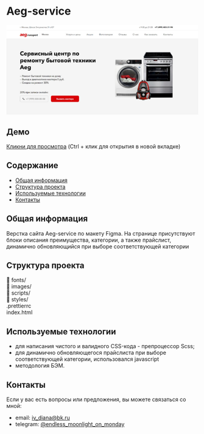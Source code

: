 # Aeg-service
![Aeg-service photo](/layout5-1.jpg)

## Демо
[Кликни для просмотра](https://enddless.github.io/aeg-service/) (Ctrl + клик для открытия в новой вкладке)

## Содержание
- [Общая информация](#общая-информация)
- [Структура проекта](#структура-проекта)
- [Используемые технологии](#используемые-технологии)
- [Контакты](#контакты)

## Общая информация
Верстка сайта Aeg-service по макету Figma. На странице присутствуют блоки описания преимущества, категории, а также прайслист, динамично обновляющийся при выборе соответствующей категории

## Структура проекта
📁 fonts/    
📁 images/   
📁 scripts/  
📁 styles/     
.prettierrc  
index.html     

## Используемые технологии
- для написания чистого и валидного CSS-кода - препроцессор Scss;
- для динамично обновляющегося прайслиста при выборе соответствующей категории, использовался javascript
- методология БЭМ.

## Контакты
Если у вас есть вопросы или предложения, вы можете связаться со мной:

- email: [iv_diana@bk.ru](mailto:iv_diana@bk.ru)
- telegram: [@endless_moonlight_on_monday](https://t.me/endless_moonlight_on_monday)
